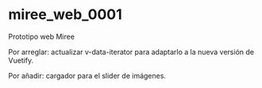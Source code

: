 # miree_web_0001
Prototipo web Miree

Por arreglar: actualizar v-data-iterator para adaptarlo a la nueva versión de Vuetify.

Por añadir: cargador para el slider de imágenes.
